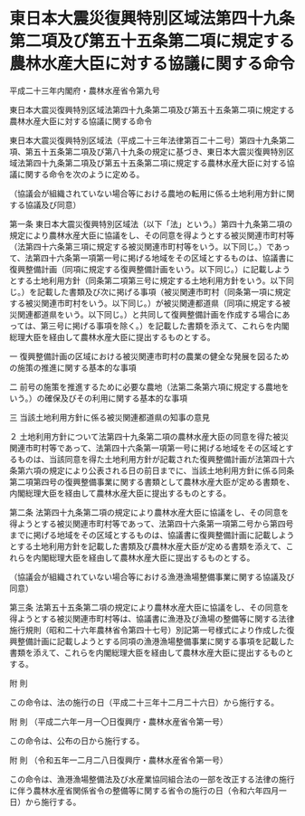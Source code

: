 # 東日本大震災復興特別区域法第四十九条第二項及び第五十五条第二項に規定する農林水産大臣に対する協議に関する命令

平成二十三年内閣府・農林水産省令第九号

東日本大震災復興特別区域法第四十九条第二項及び第五十五条第二項に規定する農林水産大臣に対する協議に関する命令

東日本大震災復興特別区域法（平成二十三年法律第百二十二号）第四十九条第二項、第五十五条第二項及び第八十九条の規定に基づき、東日本大震災復興特別区域法第四十九条第二項及び第五十五条第二項に規定する農林水産大臣に対する協議に関する命令を次のように定める。

（協議会が組織されていない場合等における農地の転用に係る土地利用方針に関する協議及び同意）

第一条 東日本大震災復興特別区域法（以下「法」という。）第四十九条第二項の規定により農林水産大臣に協議をし、その同意を得ようとする被災関連市町村等（法第四十六条第三項に規定する被災関連市町村等をいう。以下同じ。）であって、法第四十六条第一項第一号に掲げる地域をその区域とするものは、協議書に復興整備計画（同項に規定する復興整備計画をいう。以下同じ。）に記載しようとする土地利用方針（同条第二項第三号に規定する土地利用方針をいう。以下同じ。）を記載した書類及び次に掲げる事項（被災関連市町村（同条第一項に規定する被災関連市町村をいう。以下同じ。）が被災関連都道県（同項に規定する被災関連都道県をいう。以下同じ。）と共同して復興整備計画を作成する場合にあっては、第三号に掲げる事項を除く。）を記載した書類を添えて、これらを内閣総理大臣を経由して農林水産大臣に提出するものとする。

一 復興整備計画の区域における被災関連市町村の農業の健全な発展を図るための施策の推進に関する基本的な事項

二 前号の施策を推進するために必要な農地（法第二条第六項に規定する農地をいう。）の確保及びその利用に関する基本的な事項

三 当該土地利用方針に係る被災関連都道県の知事の意見

２ 土地利用方針について法第四十九条第二項の農林水産大臣の同意を得た被災関連市町村等であって、法第四十六条第一項第一号に掲げる地域をその区域とするものは、当該同意を得た土地利用方針が記載された復興整備計画が法第四十六条第六項の規定により公表される日の前日までに、当該土地利用方針に係る同条第二項第四号の復興整備事業に関する書類として農林水産大臣が定める書類を、内閣総理大臣を経由して農林水産大臣に提出するものとする。

第二条 法第四十九条第二項の規定により農林水産大臣に協議をし、その同意を得ようとする被災関連市町村等であって、法第四十六条第一項第二号から第四号までに掲げる地域をその区域とするものは、協議書に復興整備計画に記載しようとする土地利用方針を記載した書類及び農林水産大臣が定める書類を添えて、これらを内閣総理大臣を経由して農林水産大臣に提出するものとする。

（協議会が組織されていない場合等における漁港漁場整備事業に関する協議及び同意）

第三条 法第五十五条第二項の規定により農林水産大臣に協議をし、その同意を得ようとする被災関連市町村等は、協議書に漁港及び漁場の整備等に関する法律施行規則（昭和二十六年農林省令第四十七号）別記第一号様式により作成した復興整備計画に記載しようとする同項の漁港漁場整備事業に関する事項を記載した書類を添えて、これらを内閣総理大臣を経由して農林水産大臣に提出するものとする。

附 則

この命令は、法の施行の日（平成二十三年十二月二十六日）から施行する。

附 則 （平成二六年一月一〇日復興庁・農林水産省令第一号）

この命令は、公布の日から施行する。

附 則 （令和五年一二月二八日復興庁・農林水産省令第一号）

この命令は、漁港漁場整備法及び水産業協同組合法の一部を改正する法律の施行に伴う農林水産省関係省令の整備等に関する省令の施行の日（令和六年四月一日）から施行する。
